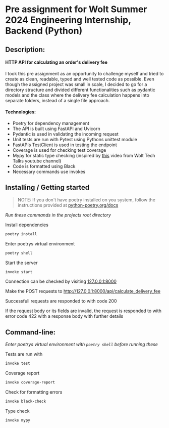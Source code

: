 # Pre assignment for Wolt Summer 2024 Engineering Internship, Backend (Python)

## Description:

#### HTTP API for calculating an order's delivery fee

I took this pre assignment as an opportunity to challenge myself and tried to create as clean, readable, typed and well tested code as possible. Even though the assigned project was small in scale, I decided to go for a directory structure and divided different functionalities such as pydantic models and the class where the delivery fee calculation happens into separate folders, instead of a single file approach.

#### Technologies:

- Poetry for dependency management
- The API is built using FastAPI and Uvicorn
- Pydantic is used in validating the incoming request
- Unit tests are run with Pytest using Pythons unittest module
- FastAPIs TestClient is used in testing the endpoint
- Coverage is used for checking test coverage
- Mypy for static type checking (inspired by [this](https://www.youtube.com/watch?v=cCmAfJeiZ34) video from Wolt Tech Talks youtube channel)
- Code is formatted using Black
- Necessary commands use invokes

## Installing / Getting started

> NOTE: If you don't have poetry installed on you system, follow the instructions provided at [python-poetry.org/docs](https://python-poetry.org/docs/#installation)

_Run these commands in the projects root directory_

Install dependencies

```bash
poetry install
```

Enter poetrys virtual environment

```bash
poetry shell
```

Start the server

```bash
invoke start
```

Connection can be checked by visiting [127.0.0.1:8000](http://127.0.0.1:8000/)

Make the POST requests to http://127.0.0.1:8000/api/calculate_delivery_fee

Successfull requests are responded to with code 200

If the request body or its fields are invalid, the request is responded to with error code 422 with a response body with further details

## Command-line:

_Enter poetrys virtual environment with `poetry shell` before running these_

Tests are run with

```bash
invoke test
```

Coverage report

```bash
invoke coverage-report
```

Check for formatting errors

```bash
invoke black-check
```

Type check

```bash
invoke mypy
```
